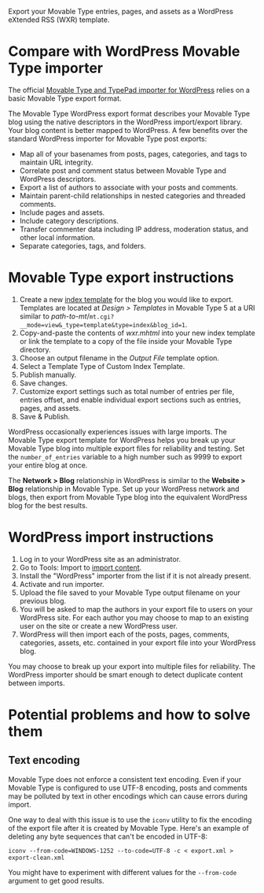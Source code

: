Export your Movable Type entries, pages, and assets as a WordPress eXtended RSS (WXR) template.

# Compare with WordPress Movable Type importer

The official [Movable Type and TypePad importer for WordPress](http://wordpress.org/extend/plugins/movabletype-importer/ "Movable Type and TypePad importer plugin for WordPress") relies on a basic Movable Type export format.

The Movable Type WordPress export format describes your Movable Type
blog using the native descriptors in the WordPress import/export
library. Your blog content is better mapped to WordPress. A few
benefits over the standard WordPress importer for Movable Type post
exports:

* Map all of your basenames from posts, pages, categories, and tags to maintain URL integrity.
* Correlate post and comment status between Movable Type and WordPress descriptors.
* Export a list of authors to associate with your posts and comments.
* Maintain parent-child relationships in nested categories and threaded comments.
* Include pages and assets.
* Include category descriptions.
* Transfer commenter data including IP address, moderation status, and other local information.
* Separate categories, tags, and folders.

# Movable Type export instructions

1. Create a new [index template](http://www.movabletype.org/documentation/designer/template-types.html#index-templates "Movable Type index template documentation") for the blog you would like to export. Templates are located at _Design > Templates_ in Movable Type 5 at a URI similar to _path-to-mt_/`mt.cgi?__mode=view&_type=template&type=index&blog_id=1`.
2. Copy-and-paste the contents of _wxr.mhtml_ into your new index template or link the template to a copy of the file inside your Movable Type directory.
3. Choose an output filename in the _Output File_ template option.
4. Select a Template Type of Custom Index Template.
5. Publish manually.
6. Save changes.
5. Customize export settings such as total number of entries per file, entries offset, and enable individual export sections such as entries, pages, and assets.
6. Save & Publish.

WordPress occasionally experiences issues with large imports. The
Movable Type export template for WordPress helps you break up your
Movable Type blog into multiple export files for reliability and
testing. Set the `number_of_entries` variable to a high number such as
9999 to export your entire blog at once.

The __Network > Blog__ relationship in WordPress is similar to the
__Website > Blog__ relationship in Movable Type. Set up your WordPress
network and blogs, then export from Movable Type blog into the
equivalent WordPress blog for the best results.

# WordPress import instructions

1. Log in to your WordPress site as an administrator.
2. Go to Tools: Import to [import content](http://codex.wordpress.org/Importing_Content "Import content into WordPress").
3. Install the "WordPress" importer from the list if it is not already present.
4. Activate and run importer.
5. Upload the file saved to your Movable Type output filename on your previous blog.
6. You will be asked to map the authors in your export file to users on your WordPress site. For each author you may choose to map to an existing user on the site or create a new WordPress user.
7. WordPress will then import each of the posts, pages, comments, categories, assets, etc. contained in your export file into your WordPress blog.

You may choose to break up your export into multiple files for
reliability. The WordPress importer should be smart enough to detect
duplicate content between imports.

# Potential problems and how to solve them

## Text encoding

Movable Type does not enforce a consistent text encoding.  Even if
your Movable Type is configured to use UTF-8 encoding, posts and
comments may be polluted by text in other encodings which can cause
errors during import.

One way to deal with this issue is to use the `iconv` utility to fix
the encoding of the export file after it is created by Movable Type.
Here's an example of deleting any byte sequences that can't be encoded
in UTF-8:

    iconv --from-code=WINDOWS-1252 --to-code=UTF-8 -c < export.xml > export-clean.xml

You might have to experiment with different values for the
`--from-code` argument to get good results.




